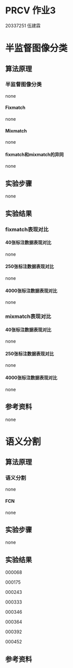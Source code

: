 # PRCV 作业3

20337251 伍建霖

# 半监督图像分类

## 算法原理

### 半监督图像分类

none

#### Fixmatch

none

#### Mixmatch

none

#### fixmatch和mixmatch的异同

none

## 实验步骤

none

## 实验结果

### fixmatch表现对比

#### 40张标注数据表现对比

none

#### 250张标注数据表现对比

none

#### 4000张标注数据表现对比

none

### mixmatch表现对比

#### 40张标注数据表现对比

none

#### 250张标注数据表现对比

none

#### 4000张标注数据表现对比

none

## 参考资料

none














# 语义分割

## 算法原理

### 语义分割

none

#### FCN

none

## 实验步骤

none

## 实验结果

000068

000175

000243

000333

000346

000364

000392

000452

## 参考资料

